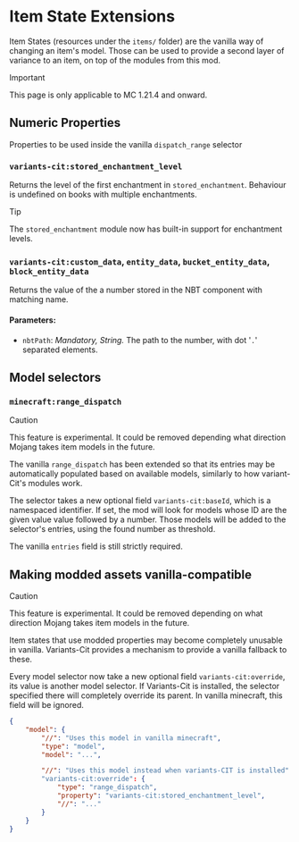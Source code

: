 # Item State Extensions

Item States (resources under the `items/` folder) are the vanilla way of changing an item's model. Those can be used to provide a second layer of variance to an item, on top of the modules from this mod.

> [!IMPORTANT]
>
> This page is only applicable to MC 1.21.4 and onward.

## Numeric Properties
Properties to be used inside the vanilla `dispatch_range` selector

### `variants-cit:stored_enchantment_level`

Returns the level of the first enchantment in `stored_enchantment`.
Behaviour is undefined on books with multiple enchantments.

> [!TIP]
>
> The `stored_enchantment` module now has built-in support for enchantment levels.

### `variants-cit:custom_data`, `entity_data`, `bucket_entity_data`, `block_entity_data`
Returns the value of the a number stored in the NBT component with matching name.

#### Parameters:
- `nbtPath`: *Mandatory, String.* The path to the number, with dot '`.`' separated elements.


## Model selectors
### `minecraft:range_dispatch`
> [!CAUTION]
>
> This feature is experimental. It could be removed depending what direction Mojang takes item models in the future.

The vanilla `range_dispatch` has been extended so that its entries may be automatically populated based on available models, similarly to how variant-Cit's modules work.

The selector takes a new optional field `variants-cit:baseId`, which is a namespaced identifier.
If set, the mod will look for models whose ID are the given value value followed by a number. Those models will be added to the selector's entries, using the found number as threshold.

The vanilla `entries` field is still strictly required.

## Making modded assets vanilla-compatible 
> [!CAUTION]
>
> This feature is experimental. It could be removed depending on what direction Mojang takes item models in the future.

Item states that use modded properties may become completely unusable in vanilla. Variants-Cit provides a mechanism to provide a vanilla fallback to these.

Every model selector now take a new optional field `variants-cit:override`, its value is another model selector. If Variants-Cit is installed, the selector specified there will completely override its parent. In vanilla minecraft, this field will be ignored.

```json
{
	"model": {
		"//": "Uses this model in vanilla minecraft",
		"type": "model",
		"model": "...",

		"//": "Uses this model instead when variants-CIT is installed"
		"variants-cit:override": {
			"type": "range_dispatch",
			"property": "variants-cit:stored_enchantment_level",
			"//": "..."
		}
	}
}
```
